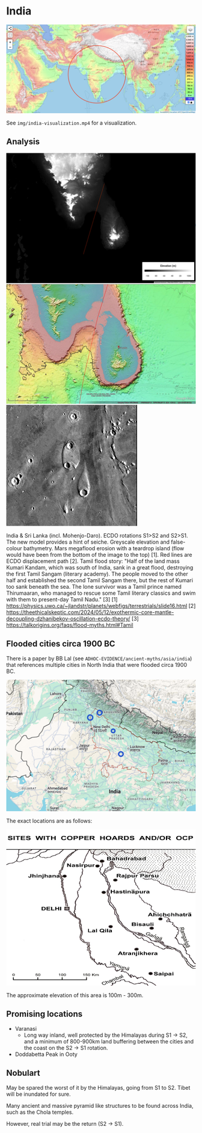 # India

![india](img/india.png "india")

See `img/india-visualization.mp4` for a visualization.

## Analysis

![ie1](img/indiaerosion1.jpg "ie1")
![ie2](img/indiaerosion2.jpg "ie2")
![ie3](img/indiaerosion3.jpg "ie3")

India & Sri Lanka (incl. Mohenjo-Daro). ECDO rotations S1>S2 and S2>S1. The new model provides a hint of seiche. Greyscale elevation and false-colour bathymetry. Mars megaflood erosion with a teardrop island (flow would have been from the bottom of the image to the top) [1]. Red lines are ECDO displacement path [2]. Tamil flood story: "Half of the land mass Kumari Kandam, which was south of India, sank in a great flood, destroying the first Tamil Sangam (literary academy). The people moved to the other half and established the second Tamil Sangam there, but the rest of Kumari too sank beneath the sea. The lone survivor was a Tamil prince named Thirumaaran, who managed to rescue some Tamil literary classics and swim with them to present-day Tamil Nadu." [3]
[1] https://physics.uwo.ca/~jlandstr/planets/webfigs/terrestrials/slide16.html
[2] https://theethicalskeptic.com/2024/05/12/exothermic-core-mantle-decoupling-dzhanibekov-oscillation-ecdo-theory/
[3] https://talkorigins.org/faqs/flood-myths.html#Tamil

## Flooded cities circa 1900 BC

There is a paper by BB Lal (see `ADHOC-EVIDENCE/ancient-myths/asia/india`) that references multiple cities in North India that were flooded circa 1900 BC.

![india flood sites](img/india-flood-sites-2.png "india flood sites")

The exact locations are as follows:

![india flood sites](img/india-flood-sites.png "india flood sites")

The approximate elevation of this area is 100m - 300m.

## Promising locations

- Varanasi
	- Long way inland, well protected by the Himalayas during S1 -> S2, and a minimum of 800-900km land buffering between the cities and the coast on the S2 -> S1 rotation.
- Doddabetta Peak in Ooty

## Nobulart

May be spared the worst of it by the Himalayas, going from S1 to S2. Tibet will be inundated for sure.

Many ancient and massive pyramid like structures to be found across India, such as the Chola temples.

However, real trial may be the return (S2 -> S1).
